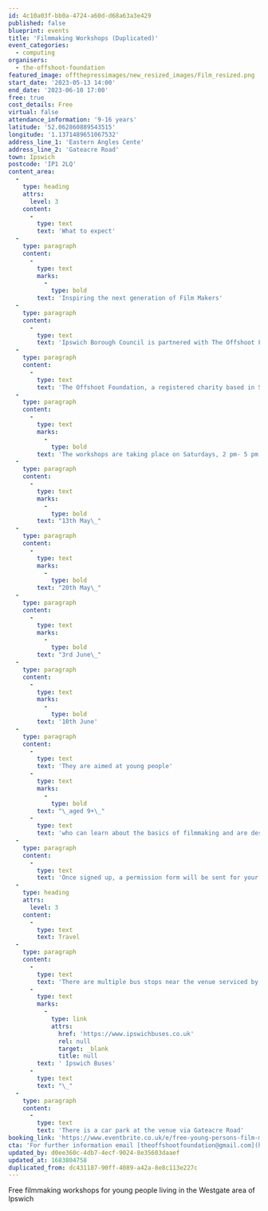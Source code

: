 ```yaml
---
id: 4c10a03f-bb0a-4724-a60d-d68a63a3e429
published: false
blueprint: events
title: 'Filmmaking Workshops (Duplicated)'
event_categories:
  - computing
organisers:
  - the-offshoot-foundation
featured_image: offthepressimages/new_resized_images/Film_resized.png
start_date: '2023-05-13 14:00'
end_date: '2023-06-10 17:00'
free: true
cost_details: Free
virtual: false
attendance_information: '9-16 years'
latitude: '52.062860889543515'
longitude: '1.1371489651067532'
address_line_1: 'Eastern Angles Cente'
address_line_2: 'Gateacre Road'
town: Ipswich
postcode: 'IP1 2LQ'
content_area:
  -
    type: heading
    attrs:
      level: 3
    content:
      -
        type: text
        text: 'What to expect'
  -
    type: paragraph
    content:
      -
        type: text
        marks:
          -
            type: bold
        text: 'Inspiring the next generation of Film Makers'
  -
    type: paragraph
    content:
      -
        type: text
        text: 'Ipswich Borough Council is partnered with The Offshoot Foundation to fund a Film-Making Workshop for young people in Westgate, Ipswich.'
  -
    type: paragraph
    content:
      -
        type: text
        text: 'The Offshoot Foundation, a registered charity based in Suffolk, supports disadvantaged young people with Film-Making workshops that also help develop confidence, leadership, and teamwork skills.'
  -
    type: paragraph
    content:
      -
        type: text
        marks:
          -
            type: bold
        text: 'The workshops are taking place on Saturdays, 2 pm- 5 pm on:'
  -
    type: paragraph
    content:
      -
        type: text
        marks:
          -
            type: bold
        text: "13th May\_"
  -
    type: paragraph
    content:
      -
        type: text
        marks:
          -
            type: bold
        text: "20th May\_"
  -
    type: paragraph
    content:
      -
        type: text
        marks:
          -
            type: bold
        text: "3rd June\_"
  -
    type: paragraph
    content:
      -
        type: text
        marks:
          -
            type: bold
        text: '10th June'
  -
    type: paragraph
    content:
      -
        type: text
        text: 'They are aimed at young people'
      -
        type: text
        marks:
          -
            type: bold
        text: "\_aged 9+\_"
      -
        type: text
        text: 'who can learn about the basics of filmmaking and are designed to empower and inspire young people to develop life skills and raise aspirations by using creative media to reach their full potential.'
  -
    type: paragraph
    content:
      -
        type: text
        text: 'Once signed up, a permission form will be sent for your child to attend. This will need to be returned before the workshop commences.'
  -
    type: heading
    attrs:
      level: 3
    content:
      -
        type: text
        text: Travel
  -
    type: paragraph
    content:
      -
        type: text
        text: 'There are multiple bus stops near the venue serviced by'
      -
        type: text
        marks:
          -
            type: link
            attrs:
              href: 'https://www.ipswichbuses.co.uk'
              rel: null
              target: _blank
              title: null
        text: ' Ipswich Buses'
      -
        type: text
        text: "\_"
  -
    type: paragraph
    content:
      -
        type: text
        text: 'There is a car park at the venue via Gateacre Road'
booking_link: 'https://www.eventbrite.co.uk/e/free-young-persons-film-making-workshop-eastern-angles-ipswich-tickets-621863690037?aff=ebdssbdestsearch'
cta: 'For further information email [theoffshootfoundation@gmail.com](http://theoffshootfoundation@gmail.com)'
updated_by: d0ee360c-4db7-4ecf-9024-8e35603daaef
updated_at: 1683804758
duplicated_from: dc431187-90ff-4089-a42a-8e8c113e227c
---
```

Free filmmaking workshops for young people living in the Westgate area of Ipswich